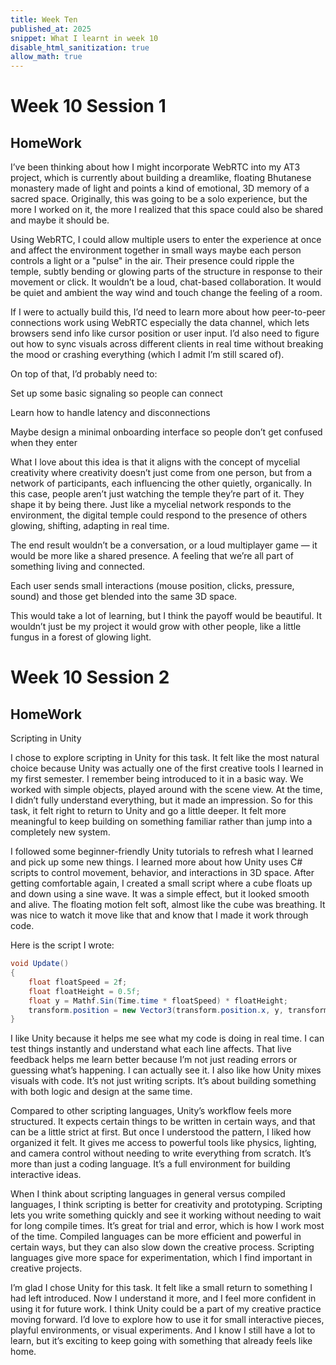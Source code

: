 ```yaml
---
title: Week Ten
published_at: 2025
snippet: What I learnt in week 10
disable_html_sanitization: true
allow_math: true
---
```


# Week 10 Session 1

## HomeWork

I’ve been thinking about how I might incorporate WebRTC into my AT3 project, which is currently about building a dreamlike, floating Bhutanese monastery made of light and points a kind of emotional, 3D memory of a sacred space. Originally, this was going to be a solo experience, but the more I worked on it, the more I realized that this space could also be shared and maybe it should be.

Using WebRTC, I could allow multiple users to enter the experience at once and affect the environment together in small ways maybe each person controls a light or a "pulse" in the air. Their presence could ripple the temple, subtly bending or glowing parts of the structure in response to their movement or click. It wouldn’t be a loud, chat-based collaboration. It would be quiet and ambient the way wind and touch change the feeling of a room.

If I were to actually build this, I’d need to learn more about how peer-to-peer connections work using WebRTC especially the data channel, which lets browsers send info like cursor position or user input. I’d also need to figure out how to sync visuals across different clients in real time without breaking the mood or crashing everything (which I admit I’m still scared of).

On top of that, I’d probably need to:

Set up some basic signaling so people can connect

Learn how to handle latency and disconnections

Maybe design a minimal onboarding interface so people don’t get confused when they enter

What I love about this idea is that it aligns with the concept of mycelial creativity where creativity doesn’t just come from one person, but from a network of participants, each influencing the other quietly, organically. In this case, people aren’t just watching the temple they’re part of it. They shape it by being there. Just like a mycelial network responds to the environment, the digital temple could respond to the presence of others glowing, shifting, adapting in real time.

The end result wouldn’t be a conversation, or a loud multiplayer game — it would be more like a shared presence. A feeling that we’re all part of something living and connected.

Each user sends small interactions (mouse position, clicks, pressure, sound) and those get blended into the same 3D space.

This would take a lot of learning, but I think the payoff would be beautiful. It wouldn’t just be my project it would grow with other people, like a little fungus in a forest of glowing light.

# Week 10 Session 2

## HomeWork

Scripting in Unity

I chose to explore scripting in Unity for this task. It felt like the most natural choice because Unity was actually one of the first creative tools I learned in my first semester. I remember being introduced to it in a basic way. We worked with simple objects, played around with the scene view. At the time, I didn’t fully understand everything, but it made an impression. So for this task, it felt right to return to Unity and go a little deeper. It felt more meaningful to keep building on something familiar rather than jump into a completely new system.

I followed some beginner-friendly Unity tutorials to refresh what I learned and pick up some new things. I learned more about how Unity uses C# scripts to control movement, behavior, and interactions in 3D space. After getting comfortable again, I created a small script where a cube floats up and down using a sine wave. It was a simple effect, but it looked smooth and alive. The floating motion felt soft, almost like the cube was breathing. It was nice to watch it move like that and know that I made it work through code.

Here is the script I wrote:

```csharp
void Update()
{
    float floatSpeed = 2f;
    float floatHeight = 0.5f;
    float y = Mathf.Sin(Time.time * floatSpeed) * floatHeight;
    transform.position = new Vector3(transform.position.x, y, transform.position.z);
}
```

I like Unity because it helps me see what my code is doing in real time. I can test things instantly and understand what each line affects. That live feedback helps me learn better because I’m not just reading errors or guessing what’s happening. I can actually see it. I also like how Unity mixes visuals with code. It’s not just writing scripts. It’s about building something with both logic and design at the same time.

Compared to other scripting languages, Unity’s workflow feels more structured. It expects certain things to be written in certain ways, and that can be a little strict at first. But once I understood the pattern, I liked how organized it felt. It gives me access to powerful tools like physics, lighting, and camera control without needing to write everything from scratch. It’s more than just a coding language. It’s a full environment for building interactive ideas.

When I think about scripting languages in general versus compiled languages, I think scripting is better for creativity and prototyping. Scripting lets you write something quickly and see it working without needing to wait for long compile times. It’s great for trial and error, which is how I work most of the time. Compiled languages can be more efficient and powerful in certain ways, but they can also slow down the creative process. Scripting languages give more space for experimentation, which I find important in creative projects.

I’m glad I chose Unity for this task. It felt like a small return to something I had left introduced. Now I understand it more, and I feel more confident in using it for future work. I think Unity could be a part of my creative practice moving forward. I’d love to explore how to use it for small interactive pieces, playful environments, or visual experiments. And I know I still have a lot to learn, but it’s exciting to keep going with something that already feels like home.
